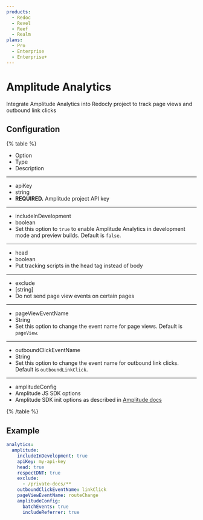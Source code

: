 ```yaml
---
products:
  - Redoc
  - Revel
  - Reef
  - Realm
plans:
  - Pro
  - Enterprise
  - Enterprise+
---
```

# Amplitude Analytics

Integrate Amplitude Analytics into Redocly project to track page views and outbound link clicks

## Configuration

{% table %}

- Option
- Type
- Description

---

- apiKey
- string
- **REQUIRED.** Amplitude project API key

---

- includeInDevelopment
- boolean
- Set this option to `true` to enable Amplitude Analytics in development mode and preview builds.
  Default is `false`.

---

- head
- boolean
- Put tracking scripts in the head tag instead of body

---

- exclude
- [string]
- Do not send page view events on certain pages

---

- pageViewEventName
- String
- Set this option to change the event name for page views.
  Default is `pageView`.

---

- outboundClickEventName
- String
- Set this option to change the event name for outbound link clicks.
  Default is `outboundLinkClick`.

---

- amplitudeConfig
- Amplitude JS SDK options
- Amplitude SDK init options as described in [Amplitude docs](https://www.docs.developers.amplitude.com/data/sdks/javascript/?h=includeutm#configuration)

{% /table %}

## Example

```yaml
analytics:
  amplitude:
    includeInDevelopment: true
    apiKey: my-api-key
    head: true
    respectDNT: true
    exclude:
      - /private-docs/**
    outboundClickEventName: linkClick
    pageViewEventName: routeChange
    amplitudeConfig:
      batchEvents: true
      includeReferrer: true
```
